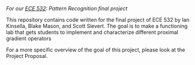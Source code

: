 *For our [ECE 532]: Pattern Recognition final project*

[ECE 532]:http://nowak.ece.wisc.edu/ece532/

This repository contains code written for the final project of ECE 532 by Ian Kinsella, Blake Mason, and Scott Sievert. 
The goal is to make a functioning lab that gets students to implement and characterize different proximal gradient operators

For a more specific overview of the goal of this project, please look at the Project Proposal. 
